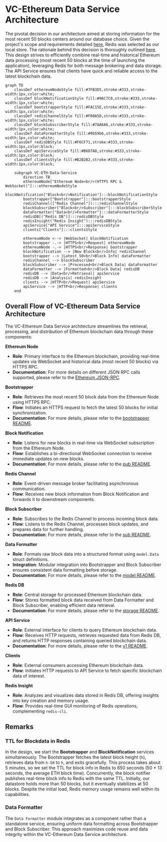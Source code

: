 # VC-Ethereum Data Service Architecture

The pivotal decision in our architecture aimed at storing information for the most recent 50 blocks centers around our database choice. Given the project's scope and requirements detailed [here](https://github.com/srinathln7/ethereum-data-service/blob/main/docs/CHALLENGE.md), Redis was selected as our local store. The rationale behind this decision is thoroughly outlined [here](https://github.com/srinathln7/ethereum-data-service/blob/main/docs/REDIS.md). This design strives to efficiently combine real-time and historical Ethereum data processing (most recent 50 blocks at the time of launching the application), leveraging Redis for both message brokering and data storage. The API Service ensures that clients have quick and reliable access to the latest blockchain data.


```mermaid
graph TD
    classDef ethereumNodeStyle fill:#7FB3D5,stroke:#333,stroke-width:1px,color:white;
    classDef blockNotificationStyle fill:#96C7C0,stroke:#333,stroke-width:1px,color:white;
    classDef bootstrapperStyle fill:#FAC15E,stroke:#333,stroke-width:1px,color:white;
    classDef redisChannelStyle fill:#F08A5D,stroke:#333,stroke-width:1px,color:white;
    classDef blockSubscriberStyle fill:#7AA6A6,stroke:#333,stroke-width:1px,color:white;
    classDef dataFormatterStyle fill:#9b59b6,stroke:#333,stroke-width:1px,color:white;
    classDef redisDBStyle fill:#F6CF71,stroke:#333,stroke-width:1px,color:black;
    classDef apiServiceStyle fill:#B6D7A8,stroke:#333,stroke-width:1px,color:black;
    classDef clientsStyle fill:#B2B2B2,stroke:#333,stroke-width:1px,color:black;

    subgraph VC-ETH-Data-Service
        direction TB
        ethereumNode["Ethereum Node<br/>(HTTPS RPC & WebSocket)"]:::ethereumNodeStyle
        blockNotification["Block<br/>Notification"]:::blockNotificationStyle
        bootstrapper["Bootstrapper"]:::bootstrapperStyle
        redisChannel(["Redis Channel"]):::redisChannelStyle
        blockSubscriber["Block<br/>Subscriber"]:::blockSubscriberStyle
        dataFormatter["Data<br/>Formatter"]:::dataFormatterStyle
        redisDB[("Redis DB")]:::redisDBStyle
        redisInsight("Redis Insight"):::redisDBStyle
        apiService["API Service"]:::apiServiceStyle
        clients["Clients"]:::clientsStyle

        ethereumNode <--> |WebSocket| blockNotification
        bootstrapper -.-> |HTTPS<br/>Request| ethereumNode
        ethereumNode -.-> |HTTPS<br/>Response| bootstrapper
        blockNotification --> |New Block<br/>Info| redisChannel
        bootstrapper --> |Latest 50<br/>Block Info| dataFormatter
        redisChannel --> blockSubscriber
        blockSubscriber --> |Processed<br/>Block Data| dataFormatter
        dataFormatter --> |Formatted<br/>Block Data| redisDB
        redisDB --> |Data<br/>Retrieval| apiService
        redisDB --> |Analysis| redisInsight
        clients --> |HTTP<br/>Request| apiService
        apiService --> |HTTP<br/>Response| clients
    end
```

## Overall Flow of VC-Ethereum Data Service Architecture

The VC-Ethereum Data Service architecture streamlines the retrieval, processing, and distribution of Ethereum blockchain data through these components:

**Ethereum Node**
- **Role**: Primary interface to the Ethereum blockchain, providing real-time updates via WebSocket and historical data (most recent 50 blocks) via HTTPS RPC.
- **Documentation**: For more details on different JSON RPC calls supported, please refer to the [Ethereum JSON-RPC](https://ethereum.org/en/developers/docs/apis/json-rpc/).

**Bootstrapper**
- **Role**: Retrieves the most recent 50 block data from the Ethereum Node using HTTPS RPC.
- **Flow**: Initiates an HTTPS request to fetch the latest 50 blocks for initial synchronization.
- **Documentation**: For more details, please refer to the [bootstrapper README](https://github.com/srinathln7/ethereum-data-service/tree/main/internal/services/bootstrapper).

**Block Notification**
- **Role**: Listens for new blocks in real-time via WebSocket subscription from the Ethereum Node.
- **Flow**: Establishes a bi-directional WebSocket connection to receive immediate updates on new blocks.
- **Documentation**: For more details, please refer to the [pub README](https://github.com/srinathln7/ethereum-data-service/tree/main/internal/services/pub).

**Redis Channel**
- **Role**: Event-driven message broker facilitating asynchronous communication.
- **Flow**: Receives new block information from Block Notification and forwards it to downstream components.

**Block Subscriber**
- **Role**: Subscribes to the Redis Channel to process incoming block data.
- **Flow**: Listens to the Redis Channel, processes block updates, and prepares data for further handling.
- **Documentation**: For more details, please refer to the [sub README](https://github.com/srinathln7/ethereum-data-service/tree/main/internal/services/sub).

**Data Formatter**
- **Role**: Formats raw block data into a structured format using `model.Data` struct definitions.
- **Integration**: Modular integration into Bootstrapper and Block Subscriber ensures consistent data formatting before storage.
- **Documentation**: For more details, please refer to the [model README](https://github.com/srinathln7/ethereum-data-service/tree/main/internal/model).

**Redis DB**
- **Role**: Central storage for processed Ethereum blockchain data.
- **Flow**: Stores formatted block data received from Data Formatter and Block Subscriber, enabling efficient data retrieval.
- **Documentation**: For more details, please refer to the [storage README](https://github.com/srinathln7/ethereum-data-service/tree/main/internal/storage).

**API Service**
- **Role**: External interface for clients to query Ethereum blockchain data.
- **Flow**: Receives HTTP requests, retrieves requested data from Redis DB, and returns HTTP responses containing queried blockchain data.
- **Documentation**: For more details, please refer to the [v1 README](https://github.com/srinathln7/ethereum-data-service/tree/main/api/v1).

**Clients**
- **Role**: External consumers accessing Ethereum blockchain data.
- **Flow**: Initiates HTTP requests to API Service to fetch specific blockchain data of interest.

**Redis Insight**
- **Role**: Analyzes and visualizes data stored in Redis DB, offering insights into key creation and memory usage.
- **Flow**: Provides real-time GUI monitoring of Redis operations, complementing `redis-cli`.


## Remarks

### TTL for Blockdata in Redis

In the design, we start the **Bootstrapper** and **BlockNotification** services simultaneously. The Bootstrapper fetches the latest block height (`h`), retrieves data from `h-50` to `h`, and exits gracefully. This process takes about 5 minutes, so we set the TTL for block info in Redis to 650 seconds (50 * 13 seconds, the average ETH block time). Concurrently, the block notifier publishes real-time block info to Redis with the same TTL. Initially, our datastore holds more than 50 blocks, but it eventually stabilizes at 50 blocks. Despite the initial load, Redis memory usage remains well within its capabilities.

### Data Formatter
The `Data Formatter` module integrates as a component rather than a standalone service, ensuring uniform data formatting across Bootstrapper and Block Subscriber. This approach maximizes code reuse and data integrity within the VC-Ethereum Data Service architecture.


